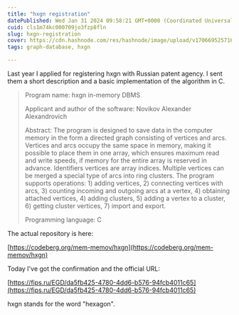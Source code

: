 ```yaml
---
title: "hxgn registration"
datePublished: Wed Jan 31 2024 09:58:21 GMT+0000 (Coordinated Universal Time)
cuid: cls1m74kc000709jo3fzp8fln
slug: hxgn-registration
cover: https://cdn.hashnode.com/res/hashnode/image/upload/v1706695257163/be01821d-7033-4642-aa44-ae0941bbd690.jpeg
tags: graph-database, hxgn

---
```


Last year I applied for registering hxgn with Russian patent agency. I sent them a short description and a basic implementation of the algorithm in C.

> Program name: hxgn in-memory DBMS
> 
> Applicant and author of the software: Novikov Alexander Alexandrovich
> 
> Abstract: The program is designed to save data in the computer memory in the form a directed graph consisting of vertices and arcs. Vertices and arcs occupy the same space in memory, making it possible to place them in one array, which ensures maximum read and write speeds, if memory for the entire array is reserved in advance. Identifiers vertices are array indices. Multiple vertices can be merged a special type of arcs into ring clusters. The program supports operations: 1) adding vertices, 2) connecting vertices with arcs, 3) counting incoming and outgoing arcs at a vertex, 4) obtaining attached vertices, 4) adding clusters, 5) adding a vertex to a cluster, 6) getting cluster vertices, 7) import and export.
> 
> Programming language: C

The actual repository is here:

[https://codeberg.org/mem-memov/hxgn](https://codeberg.org/mem-memov/hxgn)

Today I've got the confirmation and the official URL:

[https://fips.ru/EGD/da5fb425-4780-4dd6-b576-94fcb4011c65](https://fips.ru/EGD/da5fb425-4780-4dd6-b576-94fcb4011c65)

hxgn stands for the word "hexagon".